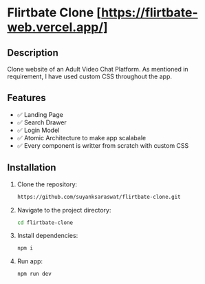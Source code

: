 # Flirtbate Clone [https://flirtbate-web.vercel.app/]

## Description

Clone website of an Adult Video Chat Platform.
As mentioned in requirement, I have used custom CSS throughout the app.

## Features

- ✅ Landing Page
- ✅ Search Drawer
- ✅ Login Model
- ✅ Atomic Architecture to make app scalabale
- ✅ Every component is writter from scratch with custom CSS

## Installation

1. Clone the repository:
   ```sh
   https://github.com/suyanksaraswat/flirtbate-clone.git
   ```
2. Navigate to the project directory:
   ```sh
   cd flirtbate-clone
   ```
3. Install dependencies:
   ```sh
   npm i
   ```
4. Run app:
   ```sh
   npm run dev
   ```
